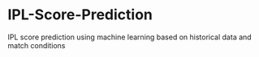# IPL-Score-Prediction
IPL score prediction using machine learning based on historical data and match conditions
